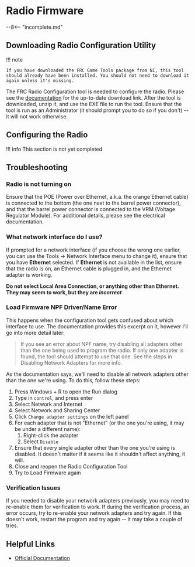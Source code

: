# Radio Firmware
--8<-- "incomplete.md"

## Downloading Radio Configuration Utility

!!! note

    If you have downloaded the FRC Game Tools package from NI, this tool should already have been installed. You should not need to download it again unless it's missing.

The FRC Radio Configuration tool is needed to configure the radio. Please see the [documentation](#helpful-links) for the up-to-date download link. After the tool is downloaded, unzip it, and use the EXE file to run the tool. Ensure that the tool is run as an Administrator (it should prompt you to do so if you don't) -- it will not work otherwise.

## Configuring the Radio

!!! info
    This section is not yet completed

<!-- TODO -->

## Troubleshooting
### Radio is not turning on
Ensure that the POE (Power over Ethernet, a.k.a. the orange Ethernet cable) is connected to the bottom (the one next to the barrel power connector), and that the barrel power connector is connected to the VRM (Voltage Regulator Module). For additional details, please see the electrical documentation. <!-- TODO: Update with electrical link once created -->

### What network interface do I use?
If prompted for a network interface (if you choose the wrong one earlier, you can use the Tools → Network Interface menu to change it), ensure that you have **Ethernet** selected. If **Ethernet** is not available in the list, ensure that the radio is on, an Ethernet cable is plugged in, and the Ethernet adapter is working.

**Do not select Local Area Connection, or anything other than Ethernet. They may seem to work, but they are *incorrect***

### Load Firmware NPF Driver/Name Error
This happens when the configuration tool gets confused about which interface to use. The documentation provides this excerpt on it, however I'll go into more detail later:

> If you see an error about NPF name, try disabling all adapters other than the one being used to program the radio. If only one adapter is found, the tool should attempt to use that one. See the steps in Disabling Network Adapters for more info.

As the documentation says, we'll need to disable all network adapters other than the one we're using. To do this, follow these steps:

1. Press Windows + R to open the Run dialog
2. Type in `control`, and press enter
3. Select Network and Internet
4. Select Network and Sharing Center
5. Click `Change adapter settings` on the left panel
6. For each adapter that is not "Ethernet" (or the one you're using, it may be under a different name):
    1. Right-click the adapter
    2. Select `Disable`
7. Ensure that every single adapter other than the one you're using is disabled. It doesn't matter if it seems like it shouldn't affect anything, it will.
8. Close and reopen the Radio Configuration Tool
9. Try to Load Firmware again

### Verification Issues
If you needed to disable your network adapters previously, you may need to re-enable them for verification to work. If during the verification process, an error occurs, try to re-enable your network adapters and try again. If this doesn't work, restart the program and try again -- it may take a couple of tries.

## Helpful Links
- [Official Documentation](https://docs.wpilib.org/en/stable/docs/zero-to-robot/step-3/radio-programming.html)
